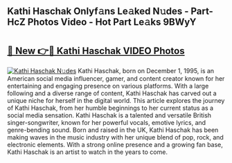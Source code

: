 ## Kathi Haschak Onlyf𝚊ns Le𝚊ked N𝚞des - Part-HcZ Photos Video - Hot Part Le𝚊ks 9BWyY

# <h2><a href="http://ab50385.deff.icu/?id=Kathi+Haschak">🔗 New 👉🔴 Kathi Haschak VIDEO Photos</a></h2>

[![Kathi Haschak N𝚞des](https://i.imgur.com/rIISA9y.gif)](http://ab50385.deff.icu/?id=Kathi+Haschak)
Kathi Haschak, born on December 1, 1995, is an American social media influencer, gamer, and content creator known for her entertaining and engaging presence on various platforms. With a large following and a diverse range of content, Kathi Haschak has carved out a unique niche for herself in the digital world. This article explores the journey of Kathi Haschak, from her humble beginnings to her current status as a social media sensation. Kathi Haschak is a talented and versatile British singer-songwriter, known for her powerful vocals, emotive lyrics, and genre-bending sound. Born and raised in the UK, Kathi Haschak has been making waves in the music industry with her unique blend of pop, rock, and electronic elements. With a strong online presence and a growing fan base, Kathi Haschak is an artist to watch in the years to come.
